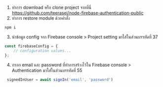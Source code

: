 
# 

1. ทำการ download หรือ clone project จากที่นี่ https://github.com/teerasej/node-firebase-authentication-public
2. ทำการ restore module ด้วยคำสั่ง

```bash
npm i
```

3. นำข้อมูล config จาก Firebase console > Project setting มาใส่ในส่วนบรรทัดที่ 37

```js
const firebaseConfig = {
    // configuration values...        
};
```

4. กรอก email และ password ที่ทำการสร้างไว้ใน Firebase console > Authentication มาใส่ในส่วนบรรทัดที่ 55

```js
 signedInUser = await signIn('email', 'password')
```


